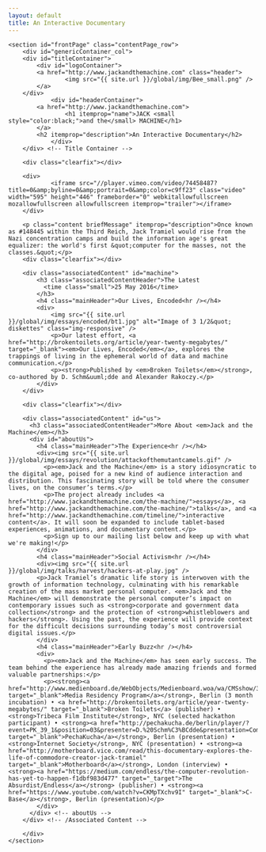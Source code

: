 ```yaml
---
layout: default
title: An Interactive Documentary
---
```


<div class="container" itemscope itemtype="http://schema.org/Movie">

    <section id="frontPage" class="contentPage_row">
        <div id="genericContainer_col">
	    <div id="titleContainer">
	        <div id="logoContainer">
		    <a href="http://www.jackandthemachine.com" class="header">
	                <img src="{{ site.url }}/global/img/Bee_small.png" />
		    </a>
		</div>
                <div id="headerContainer">
		    <a href="http://www.jackandthemachine.com">
	                <h1 itemprop="name">JACK <small style="color:black;">and the</small> MACHINE</h1>
		    </a>
		    <h2 itemprop="description">An Interactive Documentary</h2>
                </div>
	    </div> <!-- Title Container -->

	    <div class="clearfix"></div>

	    <div>
                <iframe src="//player.vimeo.com/video/74458487?title=0&amp;byline=0&amp;portrait=0&amp;color=c9ff23" class="video" width="595" height="446" frameborder="0" webkitallowfullscreen mozallowfullscreen allowfullscreen itemprop="trailer"></iframe>
	    </div>

	    <p class="content briefMessage" itemprop="description">Once known as #148445 within the Third Reich, Jack Tramiel would rise from the Nazi concentration camps and build the information age's great equalizer: the world's first &quot;computer for the masses, not the classes.&quot;</p>
	    <div class="clearfix"></div>

        <div class="associatedContent" id="machine">
            <h3 class="associatedContentHeader">The Latest
              <time class="small">25 May 2016</time>
            </h3>
            <h4 class="mainHeader">Our Lives, Encoded<hr /></h4>
            <div>
                <img src="{{ site.url }}/global/img/essays/encoded/bt1.jpg" alt="Image of 3 1/2&quot; diskettes" class="img-responsive" />
                <p>Our latest effort, <a href="http://brokentoilets.org/article/year-twenty-megabytes/" target="_blank"><em>Our Lives, Encoded</em></a>, explores the trappings of living in the ephemeral world of data and machine communication.</p>
                <p><strong>Published by <em>Broken Toilets</em></strong>, co-authored by D. Schm&uuml;dde and Alexander Rakoczy.</p>
            </div>
        </div>

	    <div class="clearfix"></div>

        <div class="associatedContent" id="us">
          <h3 class="associatedContentHeader">More About <em>Jack and the Machine</em></h3>
	      <div id="aboutUs">
  		    <h4 class="mainHeader">The Experience<hr /></h4>
		    <div><img src="{{ site.url }}/global/img/essays/revolution/attackofthemutantcamels.gif" />
              <p><em>Jack and the Machine</em> is a story idiosyncratic to the digital age, poised for a new kind of audience interaction and distribution. This fascinating story will be told where the consumer lives, on the consumer’s terms.</p>
              <p>The project already includes <a href="http://www.jackandthemachine.com/the-machine/">essays</a>, <a href="http://www.jackandthemachine.com/the-machine/">talks</a>, and <a href="http://www.jackandthemachine.com/timeline/">interactive content</a>. It will soon be expanded to include tablet-based experiences, animations, and documentary content.</p>
              <p>Sign up to our mailing list below and keep up with what we're making!</p>
            </div>
  		    <h4 class="mainHeader">Social Activism<hr /></h4>
		    <div><img src="{{ site.url }}/global/img/talks/harvest/hackers-at-play.jpg" />
		    <p>Jack Tramiel’s dramatic life story is interwoven with the growth of information technology, culminating with his remarkable creation of the mass market personal computer. <em>Jack and the Machine</em> will demonstrate the personal computer’s impact on contemporary issues such as <strong>corporate and government data collection</strong> and the protection of <strong>whistleblowers and hackers</strong>. Using the past, the experience will provide context for the difficult decisions surrounding today’s most controversial digital issues.</p>
            </div>
  		    <h4 class="mainHeader">Early Buzz<hr /></h4>
		    <div>
              <p><em>Jack and the Machine</em> has seen early success. The team behind the experience has already made amazing friends and formed valuable partnerships:</p>
		      <p><strong><a href="http://www.medienboard.de/WebObjects/Medienboard.woa/wa/CMSshow/3260603" target="_blank">Media Residency Program</a></strong>, Berlin (3 month incubation) • <a href="http://brokentoilets.org/article/year-twenty-megabytes/" target="_blank">Broken Toilets</a> (publisher) • <strong>Tribeca Film Institute</strong>, NYC (selected hackathon participant) • <strong><a href="http://pechakucha.de/berlin/player/?event=PK_39_1&position=03&presenter=D.%20Schm%C3%BCdde&presentation=Computers%20&%20Intimacy%20%E2%80%93%20The%20Story%20of%20the%20Largest%20Machines%20and%20the%20Smallest%20Details" target="_blank">PechaKucha</a></strong>, Berlin (presentation) • <strong>Internet Society</strong>, NYC (presentation) • <strong><a href="http://motherboard.vice.com/read/this-documentary-explores-the-life-of-commodore-creator-jack-tramiel" target="_blank">Motherboard</a></strong>, London (interview) • <strong><a href="https://medium.com/endless/the-computer-revolution-has-yet-to-happen-f1dbf983d477" target="_target">The Absurdist/Endless</a></strong> (publisher) • <strong><a href="https://www.youtube.com/watch?v=CKMpTXchv9I" target="_blank">C-Base</a></strong>, Berlin (presentation)</p>
		    </div>
          </div> <!-- aboutUs -->
        </div> <!-- /Associated Content -->

        </div>
    </section>

</div>
